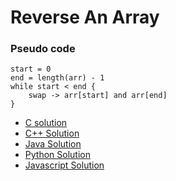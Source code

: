 # Reverse An Array

### Pseudo code

```
start = 0
end = length(arr) - 1
while start < end {
    swap -> arr[start] and arr[end]
}
```

* [C solution](ReverseAnArray.c)
* [C++ Solution](ReverseAnArray.cpp)
* [Java Solution](ReverseAnArray.java)
* [Python Solution](ReverseAnArray.py)
* [Javascript Solution](ReverseAnArray.js)